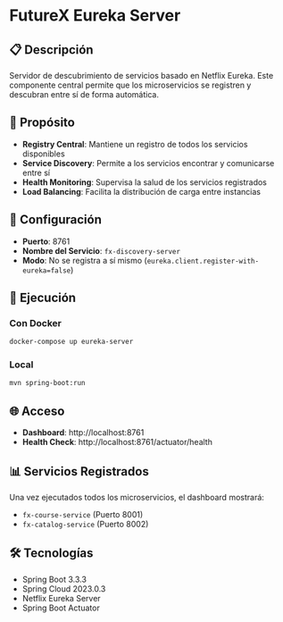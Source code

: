 # FutureX Eureka Server

## 📋 Descripción

Servidor de descubrimiento de servicios basado en Netflix Eureka. Este componente central permite que los microservicios se registren y descubran entre sí de forma automática.

## 🎯 Propósito

- **Registry Central**: Mantiene un registro de todos los servicios disponibles
- **Service Discovery**: Permite a los servicios encontrar y comunicarse entre sí
- **Health Monitoring**: Supervisa la salud de los servicios registrados
- **Load Balancing**: Facilita la distribución de carga entre instancias

## 🔧 Configuración

- **Puerto**: 8761
- **Nombre del Servicio**: `fx-discovery-server`
- **Modo**: No se registra a sí mismo (`eureka.client.register-with-eureka=false`)

## 🚀 Ejecución

### Con Docker

```bash
docker-compose up eureka-server
```

### Local

```bash
mvn spring-boot:run
```

## 🌐 Acceso

- **Dashboard**: http://localhost:8761
- **Health Check**: http://localhost:8761/actuator/health

## 📊 Servicios Registrados

Una vez ejecutados todos los microservicios, el dashboard mostrará:

- `fx-course-service` (Puerto 8001)
- `fx-catalog-service` (Puerto 8002)

## 🛠️ Tecnologías

- Spring Boot 3.3.3
- Spring Cloud 2023.0.3
- Netflix Eureka Server
- Spring Boot Actuator

